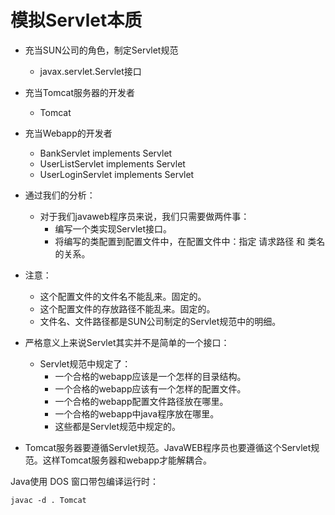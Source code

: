 # 模拟Servlet本质

- 充当SUN公司的角色，制定Servlet规范
  - javax.servlet.Servlet接口
- 充当Tomcat服务器的开发者
  - Tomcat
- 充当Webapp的开发者
  - BankServlet implements Servlet
  - UserListServlet implements Servlet
  - UserLoginServlet implements Servlet
- 通过我们的分析：
  - 对于我们javaweb程序员来说，我们只需要做两件事：
    - 编写一个类实现Servlet接口。
    - 将编写的类配置到配置文件中，在配置文件中：指定    请求路径   和    类名   的关系。

- 注意：
  - 这个配置文件的文件名不能乱来。固定的。
  - 这个配置文件的存放路径不能乱来。固定的。
  - 文件名、文件路径都是SUN公司制定的Servlet规范中的明细。
- 严格意义上来说Servlet其实并不是简单的一个接口：
  - Servlet规范中规定了：
    - 一个合格的webapp应该是一个怎样的目录结构。
    - 一个合格的webapp应该有一个怎样的配置文件。
    - 一个合格的webapp配置文件路径放在哪里。
    - 一个合格的webapp中java程序放在哪里。
    - 这些都是Servlet规范中规定的。
- Tomcat服务器要遵循Servlet规范。JavaWEB程序员也要遵循这个Servlet规范。这样Tomcat服务器和webapp才能解耦合。

Java使用 DOS 窗口带包编译运行时：

```shell
javac -d . Tomcat
```

